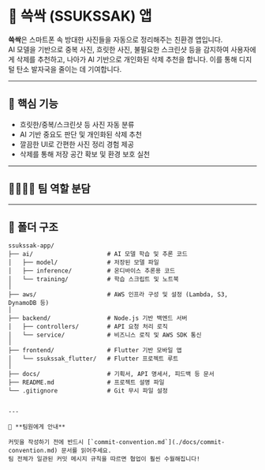 # 🧹 쓱싹 (SSUKSSAK) 앱

**쓱싹**은 스마트폰 속 방대한 사진들을 자동으로 정리해주는 친환경 앱입니다.  
AI 모델을 기반으로 중복 사진, 흐릿한 사진, 불필요한 스크린샷 등을 감지하여 사용자에게 삭제를 추천하고,
나아가 AI 기반으로 개인화된 삭제 추천을 합니다.
이를 통해 디지털 탄소 발자국을 줄이는 데 기여합니다.

---

## 📱 핵심 기능

- 흐릿한/중복/스크린샷 등 사진 자동 분류
- AI 기반 중요도 판단 및 개인화된 삭제 추천
- 깔끔한 UI로 간편한 사진 정리 경험 제공
- 삭제를 통해 저장 공간 확보 및 환경 보호 실천

---

## 👨‍👩‍👧‍👦 팀 역할 분담



---

## 📁 폴더 구조

```plaintext
ssukssak-app/
├── ai/                     # AI 모델 학습 및 추론 코드
│   ├── model/              # 저장된 모델 파일
│   ├── inference/          # 온디바이스 추론용 코드
│   └── training/           # 학습 스크립트 및 노트북
│
├── aws/                    # AWS 인프라 구성 및 설정 (Lambda, S3, DynamoDB 등)
│
├── backend/                # Node.js 기반 백엔드 서버
│   ├── controllers/        # API 요청 처리 로직
│   └── service/            # 비즈니스 로직 및 AWS SDK 통신
│
├── frontend/               # Flutter 기반 모바일 앱
│   └── ssukssak_flutter/   # Flutter 프로젝트 루트
│
├── docs/                   # 기획서, API 명세서, 피드백 등 문서
├── README.md               # 프로젝트 설명 파일
└── .gitignore              # Git 무시 파일 설정


---

📣 **팀원에게 안내**

커밋을 작성하기 전에 반드시 [`commit-convention.md`](./docs/commit-convention.md) 문서를 읽어주세요.  
팀 전체가 일관된 커밋 메시지 규칙을 따르면 협업이 훨씬 수월해집니다!
